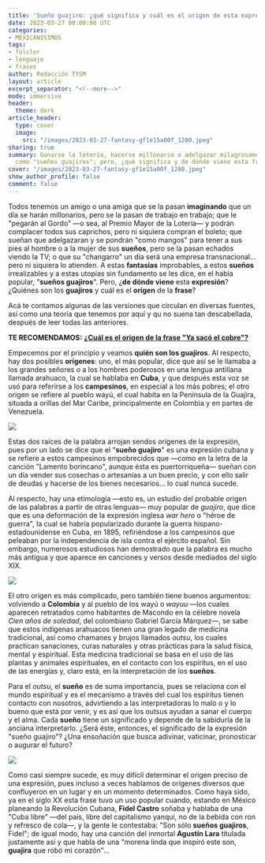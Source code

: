 ```yaml
---
title: 'Sueño guajiro: ¿qué significa y cuál es el origen de esta expresión?'
date: 2023-03-27 00:00:00 UTC
categories:
- MEXICANISIMOS
tags:
- folclor
- lenguaje
- frases
author: Redacción TYSM
layout: article
excerpt_separator: "<!--more-->"
mode: immersive
header:
  theme: dark
article_header:
  type: cover
  image:
    src: "/images/2023-03-27-fantasy-gf1e15a00f_1280.jpeg"
sharing: true
summary: Ganarse la lotería, hacerse millonario o adelgazar milagrosamente califican
  como "sueños guajiros"; pero, ¿qué significa y de dónde viene esta frase?
cover: "/images/2023-03-27-fantasy-gf1e15a00f_1280.jpeg"
show_author_profile: false
comment: false
---
```


Todos tenemos un amigo o una amiga que se la pasan **imaginando** que un día se harán millonarios, pero se la pasan de trabajo en trabajo; que le "pegarán al Gordo" —o sea, al Premio Mayor de la Lotería— y podrán complacer todos sus caprichos, pero ni siquiera compran el boleto; que sueñan que adelgazaran y se pondrán "como mangos" para tener a sus pies al hombre o a la mujer de sus **sueños**, pero se la pasan echados viendo la TV; o que su "changarro" un día será una empresa transnacional… pero ni siquiera lo atienden. A estas **fantasías**  improbables, a estos **sueños** irrealizables y a estas utopías sin fundamento se les dice, en el habla popular, "**sueños guajiros**". Pero, ¿**de dónde viene** esta **expresión**? ¿Quiénes son los **guajiros** y cuál es el **origen** de la **frase**?

Acá te contamos algunas de las versiones que circulan en diversas fuentes, así como una teoría que tenemos por aquí y qu no suena tan descabellada, después de leer todas las anteriores.

**TE RECOMENDAMOS:** [**¿Cuál es el origen de la frase "Ya sacó el cobre"?**](https://blog.tonoysumariachi.com/mexicanisimos/2022/04/22/cual-es-el-origen-de-la-frase-popular-ya-saco-el-cobre.html)

Empecemos por el principio y veamos **quién son los guajiros**. Al respecto, hay dos posibles **orígenes**: uno, el más popular, dice que así se le llamaba a los grandes señores o a los hombres poderosos en una lengua antillana llamada arahuaco, la cual se hablaba en **Cuba**, y que después esta voz se usó para referirse a los **campesinos**, en especial a los más pobres; el otro origen se refiere al pueblo wayú, el cual habita en la Península de la Guajira, situada a orillas del Mar Caribe, principalmente en Colombia y en partes de Venezuela.

![](https://upload.wikimedia.org/wikipedia/commons/thumb/c/cb/CAMELLON_Y_MOCHILAS.JPG/1024px-CAMELLON_Y_MOCHILAS.JPG)

Estas dos raíces de la palabra arrojan sendos orígenes de la expresión, pues por un lado se dice que el "**sueño guajiro**" es una expresión cubana y se refiere a estos campesinos empobrecidos que —como en la letra de la canción "Lamento borincano", aunque ésta es puertorriqueña— sueñan con un día vender sus cosechas o artesanías a un buen precio, y con ello salir de deudas y hacerse de los bienes necesarios… lo cual nunca sucede.

Al respecto, hay una etimología —esto es, un estudio del probable origen de las palabras a partir de otras lenguas— muy popular de _guajiro_, que dice que es una deformación de la expresión inglesa _war hero_ o "héroe de guerra", la cual se habría popularizado durante la guerra hispano-estadounidense en Cuba, en 1895, refiriéndose a los campesinos que peleaban por la independencia de isla contra el ejército español. Sin embargo, numerosos estudiosos han demostrado que la palabra es mucho más antigua y que aparece en canciones y versos desde mediados del siglo XIX.

![](https://upload.wikimedia.org/wikipedia/commons/8/86/Cuban_soldiers%2C_1898.jpg)

El otro origen es más complicado, pero también tiene buenos argumentos: volviendo a **Colombia** y al pueblo de los wayú o _wayuu_ —los cuales aparecen retratados como habitantes de Macondo en la célebre novela _Cien años de soledad_, del colombiano Gabriel García Márquez—, se sabe que estos indígenas arahuacos tienen una gran legado de medicina tradicional, así como chamanes y brujos llamados _outsu_, los cuales practican sanaciones, curas naturales y otras prácticas para la salud física, mental y espiritual. Esta medicina tradicional se basa en el uso de las plantas y animales espirituales, en el contacto con los espíritus, en el uso de las energías y, claro está, en la interpretación de los **sueños**.

Para el _outsu_, el **sueño** es de suma importancia, pues se relaciona con el mundo espiritual y es el mecanismo a través del cual los espíritus tienen contacto con nosotros, advirtiendo a las interpretadoras lo malo o y lo bueno que está por venir, y es así que los outsus ayudan a sanar el cuerpo y el alma. Cada **sueño** tiene un significado y depende de la sabiduría de la anciana interpretarlo. ¿Será éste, entonces, el significado de la expresión "sueño guajiro"? ¿Una ensoñación que busca adivinar, vaticinar, pronosticar o augurar el futuro?

![](https://upload.wikimedia.org/wikipedia/commons/thumb/9/9d/Baile_de_cortejo_Wayuu.jpg/1024px-Baile_de_cortejo_Wayuu.jpg)

Como casi siempre sucede, es muy difícil determinar el origen preciso de una expresión, pues incluso a veces hablamos de orígenes diversos que confluyeron en un lugar y en un momento determinados. Como haya sido, ya en el siglo XX esta frase tuvo un uso popular cuando, estando en México planeando la Revolución Cubana, **Fidel Castro** soñaba y hablaba de una "Cuba libre" —del país, libre del capitalismo yanqui, no de la bebida con ron y refresco de cola—, y la gente le contestaba: "Son sólo **sueños guajiros**, Fidel"; de igual modo, hay una canción del inmortal **Agustín Lara** titulada justamente así y que habla de una "morena linda que inspiró este son, **guajira** que robó mi corazón"…
